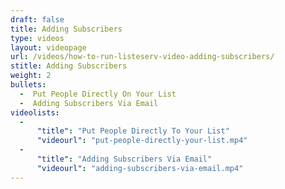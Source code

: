 ```yaml
---
draft: false
title: Adding Subscribers﻿
type: videos
layout: videopage
url: /videos/how-to-run-listeserv-video-adding-subscribers/
stitle: Adding Subscribers﻿
weight: 2
bullets:
  -  Put People Directly On Your List
  -  Adding Subscribers Via Email
videolists:
  -
      "title": "Put People Directly To Your List"
      "videourl": "put-people-directly-your-list.mp4"
  -
      "title": "Adding Subscribers Via Email"
      "videourl": "adding-subscribers-via-email.mp4"
---
```



